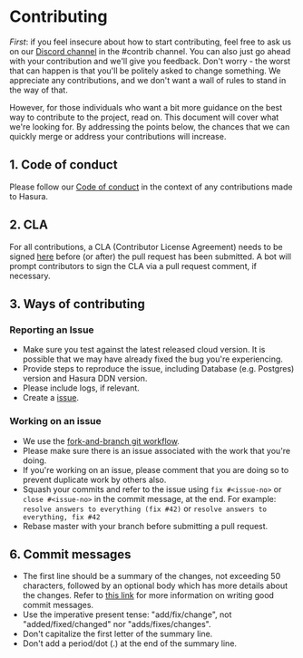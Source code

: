 # Contributing

_First_: if you feel insecure about how to start contributing, feel free to ask us on our
[Discord channel](https://discordapp.com/invite/hasura) in the #contrib channel. You can also just go ahead with your contribution and we'll give you feedback. Don't worry - the worst that can happen is that you'll be politely asked to change something. We appreciate any contributions, and we don't want a wall of rules to stand in the way of that.

However, for those individuals who want a bit more guidance on the best way to contribute to the project, read on. This document will cover what we're looking for. By addressing the points below, the chances that we can quickly merge or address your contributions will increase.

## 1. Code of conduct

Please follow our [Code of conduct](./code-of-conduct.md) in the context of any contributions made to Hasura.

## 2. CLA

For all contributions, a CLA (Contributor License Agreement) needs to be signed
[here](https://cla-assistant.io/hasura/<repo>) before (or after) the pull request has been submitted. A bot will prompt contributors to sign the CLA via a pull request comment, if necessary.

## 3. Ways of contributing

### Reporting an Issue

- Make sure you test against the latest released cloud version. It is possible that we may have already fixed the bug you're experiencing.
- Provide steps to reproduce the issue, including Database (e.g. Postgres) version and Hasura DDN version.
- Please include logs, if relevant.
- Create a [issue](https://github.com/hasura/ndc-sendgrid/issues/new/choose).

### Working on an issue

- We use the [fork-and-branch git workflow](https://blog.scottlowe.org/2015/01/27/using-fork-branch-git-workflow/).
- Please make sure there is an issue associated with the work that you're doing.
- If you're working on an issue, please comment that you are doing so to prevent duplicate work by others also.
- Squash your commits and refer to the issue using `fix #<issue-no>` or `close #<issue-no>` in the commit message, at the end. For example: `resolve answers to everything (fix #42)` or `resolve answers to everything, fix #42`
- Rebase master with your branch before submitting a pull request.

## 6. Commit messages

- The first line should be a summary of the changes, not exceeding 50 characters, followed by an optional body which has more details about the changes. Refer to [this link](https://github.com/erlang/otp/wiki/writing-good-commit-messages) for more information on writing good commit messages.
- Use the imperative present tense: "add/fix/change", not "added/fixed/changed" nor "adds/fixes/changes".
- Don't capitalize the first letter of the summary line.
- Don't add a period/dot (.) at the end of the summary line.
